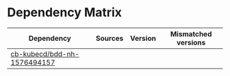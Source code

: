 # Dependency Matrix

Dependency | Sources | Version | Mismatched versions
---------- | ------- | ------- | -------------------
[cb-kubecd/bdd-nh-1576494157](https://github.com/cb-kubecd/bdd-nh-1576494157.git) |  | []() | 

